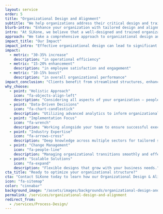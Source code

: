 ```yaml
---
layout: service
order: 5
title: "Organizational Design and Alignment"
subtitle: "We help organizations address their critical design and training needs to foster a collaborative environment that enables execution excellence."
blurb-intro: "Enhance your organization with tailored design and alignment strategies for success."
intro: "At SLKone, we believe that a well-designed and trained organization can accelerate business transformation initiatives and move you towards your strategic objectives more effectively and efficiently. We help organizations address their critical design and training needs to foster a collaborative environment that enables execution excellence."
approach: "We take a comprehensive approach to organizational design and alignment, focusing on Operating Model Design, Process Design, and Organizational Structure Redesign. Our methodology ensures that your organization's structure, processes, and people are aligned with your strategic goals and optimized for performance."
impact_title: "Our Impact"
impact_intro: "Effective organizational design can lead to significant improvements, including:"
impact:
  - metric: "30-35% increase"
    description: "in operational efficiency"
  - metric: "15-20% enhancement"
    description: "in employee satisfaction and engagement"
  - metric: "10-15% boost"
    description: "in overall organizational performance"
impact_conclusion: "Clients benefit from streamlined structures, enhanced collaboration, and optimized roles, enabling them to achieve strategic objectives more efficiently and effectively."
why_choose:
  - point: "Holistic Approach"
    icon: "fa-objects-align-left"
    description: "Considering all aspects of your organization – people, processes, and technology."
  - point: "Data-Driven Decisions"
    icon: "fa-chart-candlestick"
    description: "Utilizing advanced analytics to inform organizational design."
  - point: "Implementation Focus"
    icon: "fa-wrench"
    description: "Working alongside your team to ensure successful execution."
  - point: "Industry Expertise"
    icon: "fa-arrows-cross"
    description: "Deep knowledge across multiple sectors for tailored solutions."
  - point: "Change Management"
    icon: "fa-people-line"
    description: "Managing organizational transitions smoothly and effectively."
  - point: "Scalable Solutions"
    icon: "fa-expand"
    description: "Flexible designs that grow with your business needs."
cta_title: "Ready to optimize your organizational structure?"
cta: "Contact SLKone today to learn how our Organizational Design & Alignment services can drive your business forward and achieve strategic alignment."
icon: "fa-sitemap"
color: "cinnabar"
background_image: "/assets/images/backgrounds/organizational-design-and-alignment.webp"
permalink: /services/organizational-design-and-alignment
redirect_from:
  - /services/Process-Design/
---
```

